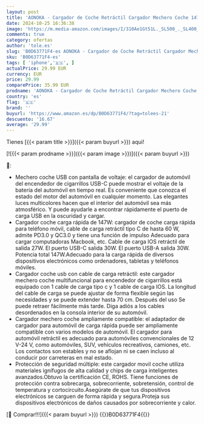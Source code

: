 ```yaml
---
layout: post
title: 'AONOKA - Cargador de Coche Retráctil Cargador Mechero Coche 147W Carga Rápida de Teléfono PD&QC3.0 Cargador Movil Coche Tipo C y iOS Cable Retráctiles 12V USB Extendido Adaptador Compatible con Macbook iPhone'
date: 2024-10-25 16:36:38
image: 'https://m.media-amazon.com/images/I/310Ae1Gt51L._SL500_._SL400_.jpg'
comments: true
category: ofertas
author: 'tole.es'
slug: 'B0D63771F4-es AONOKA - Cargador de Coche Retráctil Cargador Mechero...'
sku: 'B0D63771F4-es'
tags: [ 'iphone','🇪🇸', ]
actualPrice: 29.99 EUR
currency: EUR
price: 29.99
comparePrice: 35.99 EUR
prodname: 'AONOKA - Cargador de Coche Retráctil Cargador Mechero Coche 147W Carga Rápida de Teléfono PD&QC3.0 Cargador Movil Coche Tipo C y iOS Cable Retráctiles 12V USB Extendido Adaptador Compatible con Macbook iPhone'
country: 'es'
flag: '🇪🇸'
brand: ''
buyurl: 'https://www.amazon.es/dp/B0D63771F4/?tag=tolees-21'
descuento: '16.67'
average: '29.99'
---
```


Tienes [{{< param title >}}]({{< param buyurl >}}) aqui!

[![{{< param prodname >}}]({{< param image >}})]({{< param buyurl >}})

🔎:

- Mechero coche USB con pantalla de voltaje: el cargador de automóvil del encendedor de cigarrillos USB-C puede mostrar el voltaje de la batería del automóvil en tiempo real. Es conveniente que conozca el estado del motor del automóvil en cualquier momento. Las elegantes luces multicolores hacen que el interior del automóvil sea más atmosférico. Y puede ayudarle a encontrar rápidamente el puerto de carga USB en la oscuridad y cargar.
- Cargador coche carga rápida de 147W: cargador de coche carga rápida para teléfono móvil, cable de carga retráctil tipo C de hasta 60 W, admite PD3.0 y QC3.0 y tiene una función de impulso Adecuado para cargar computadoras Macbook, etc. Cable de carga IOS retráctil de salida 27W. El puerto USB-C salida 30W. El puerto USB-A salida 30W. Potencia total 147W.Adecuado para la carga rápida de diversos dispositivos electrónicos como ordenadores, tabletas y teléfonos móviles.
- Cargador coche usb con cable de carga retráctil: este cargador mechero coche multifuncional para encendedor de cigarrillos está equipado con 1 cable de carga tipo c y 1 cable de carga IOS. La longitud del cable de carga se puede ajustar de forma flexible según las necesidades y se puede extender hasta 70 cm. Después del uso Se puede retraer fácilmente más tarde. Diga adiós a los cables desordenados en la consola interior de su automóvil.
- Cargador mechero coche ampliamente compatible: el adaptador de cargador para automóvil de carga rápida puede ser ampliamente compatible con varios modelos de automóvil. El cargador para automóvil retráctil es adecuado para automóviles convencionales de 12 V-24 V, como automóviles, SUV, vehículos recreativos, camiones, etc. Los contactos son estables y no se aflojan ni se caen incluso al conducir por carreteras en mal estado.
- Protección de seguridad múltiple: este cargador movil coche utiliza materiales ignífugos de alta calidad y chips de carga inteligentes avanzados.Obtuvo la certificación CE, ROHS. Tiene funciones de protección contra sobrecarga, sobrecorriente, sobretensión, control de temperatura y cortocircuito.Asegúrate de que tus dispositivos electrónicos se carguen de forma rápida y segura.Proteja sus dispositivos electrónicos de daños causados ​​por sobrecorriente y calor.

[🛒 Comprar!!!]({{< param buyurl >}})
{{<world>}}B0D63771F4{{</world>}}
